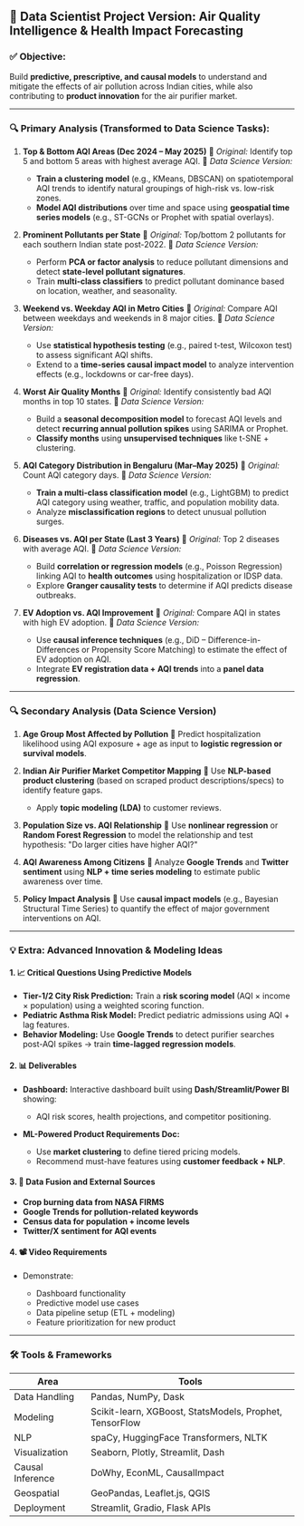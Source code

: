 ## 🔬 Data Scientist Project Version: **Air Quality Intelligence & Health Impact Forecasting**

### ✅ Objective:

Build **predictive, prescriptive, and causal models** to understand and mitigate the effects of air pollution across Indian cities, while also contributing to **product innovation** for the air purifier market.

---

### 🔍 Primary Analysis (Transformed to Data Science Tasks):

1. **Top & Bottom AQI Areas (Dec 2024 – May 2025)**
   🔁 *Original:* Identify top 5 and bottom 5 areas with highest average AQI.
   🧠 *Data Science Version:*

   * **Train a clustering model** (e.g., KMeans, DBSCAN) on spatiotemporal AQI trends to identify natural groupings of high-risk vs. low-risk zones.
   * **Model AQI distributions** over time and space using **geospatial time series models** (e.g., ST-GCNs or Prophet with spatial overlays).

2. **Prominent Pollutants per State**
   🔁 *Original:* Top/bottom 2 pollutants for each southern Indian state post-2022.
   🧠 *Data Science Version:*

   * Perform **PCA or factor analysis** to reduce pollutant dimensions and detect **state-level pollutant signatures**.
   * Train **multi-class classifiers** to predict pollutant dominance based on location, weather, and seasonality.

3. **Weekend vs. Weekday AQI in Metro Cities**
   🔁 *Original:* Compare AQI between weekdays and weekends in 8 major cities.
   🧠 *Data Science Version:*

   * Use **statistical hypothesis testing** (e.g., paired t-test, Wilcoxon test) to assess significant AQI shifts.
   * Extend to a **time-series causal impact model** to analyze intervention effects (e.g., lockdowns or car-free days).

4. **Worst Air Quality Months**
   🔁 *Original:* Identify consistently bad AQI months in top 10 states.
   🧠 *Data Science Version:*

   * Build a **seasonal decomposition model** to forecast AQI levels and detect **recurring annual pollution spikes** using SARIMA or Prophet.
   * **Classify months** using **unsupervised techniques** like t-SNE + clustering.

5. **AQI Category Distribution in Bengaluru (Mar–May 2025)**
   🔁 *Original:* Count AQI category days.
   🧠 *Data Science Version:*

   * **Train a multi-class classification model** (e.g., LightGBM) to predict AQI category using weather, traffic, and population mobility data.
   * Analyze **misclassification regions** to detect unusual pollution surges.

6. **Diseases vs. AQI per State (Last 3 Years)**
   🔁 *Original:* Top 2 diseases with average AQI.
   🧠 *Data Science Version:*

   * Build **correlation or regression models** (e.g., Poisson Regression) linking AQI to **health outcomes** using hospitalization or IDSP data.
   * Explore **Granger causality tests** to determine if AQI predicts disease outbreaks.

7. **EV Adoption vs. AQI Improvement**
   🔁 *Original:* Compare AQI in states with high EV adoption.
   🧠 *Data Science Version:*

   * Use **causal inference techniques** (e.g., DiD – Difference-in-Differences or Propensity Score Matching) to estimate the effect of EV adoption on AQI.
   * Integrate **EV registration data + AQI trends** into a **panel data regression**.

---

### 🔍 Secondary Analysis (Data Science Version)

1. **Age Group Most Affected by Pollution**
   🧠 Predict hospitalization likelihood using AQI exposure + age as input to **logistic regression or survival models**.

2. **Indian Air Purifier Market Competitor Mapping**
   🧠 Use **NLP-based product clustering** (based on scraped product descriptions/specs) to identify feature gaps.

   * Apply **topic modeling (LDA)** to customer reviews.

3. **Population Size vs. AQI Relationship**
   🧠 Use **nonlinear regression** or **Random Forest Regression** to model the relationship and test hypothesis: "Do larger cities have higher AQI?"

4. **AQI Awareness Among Citizens**
   🧠 Analyze **Google Trends** and **Twitter sentiment** using **NLP + time series modeling** to estimate public awareness over time.

5. **Policy Impact Analysis**
   🧠 Use **causal impact models** (e.g., Bayesian Structural Time Series) to quantify the effect of major government interventions on AQI.

---

### 💡 Extra: Advanced Innovation & Modeling Ideas

#### 1. 📈 **Critical Questions Using Predictive Models**

* **Tier-1/2 City Risk Prediction:** Train a **risk scoring model** (AQI × income × population) using a weighted scoring function.
* **Pediatric Asthma Risk Model:** Predict pediatric admissions using AQI + lag features.
* **Behavior Modeling:** Use **Google Trends** to detect purifier searches post-AQI spikes → train **time-lagged regression models**.

#### 2. 📊 **Deliverables**

* **Dashboard:** Interactive dashboard built using **Dash/Streamlit/Power BI** showing:

  * AQI risk scores, health projections, and competitor positioning.
* **ML-Powered Product Requirements Doc:**

  * Use **market clustering** to define tiered pricing models.
  * Recommend must-have features using **customer feedback + NLP**.

#### 3. 🔗 **Data Fusion and External Sources**

* **Crop burning data from NASA FIRMS**
* **Google Trends for pollution-related keywords**
* **Census data for population + income levels**
* **Twitter/X sentiment for AQI events**

#### 4. 📽️ **Video Requirements**

* Demonstrate:

  * Dashboard functionality
  * Predictive model use cases
  * Data pipeline setup (ETL + modeling)
  * Feature prioritization for new product

---

### 🛠️ Tools & Frameworks

| Area             | Tools                                                   |
| ---------------- | ------------------------------------------------------- |
| Data Handling    | Pandas, NumPy, Dask                                     |
| Modeling         | Scikit-learn, XGBoost, StatsModels, Prophet, TensorFlow |
| NLP              | spaCy, HuggingFace Transformers, NLTK                   |
| Visualization    | Seaborn, Plotly, Streamlit, Dash                        |
| Causal Inference | DoWhy, EconML, CausalImpact                             |
| Geospatial       | GeoPandas, Leaflet.js, QGIS                             |
| Deployment       | Streamlit, Gradio, Flask APIs                           |

